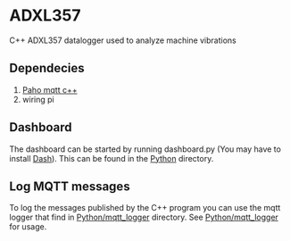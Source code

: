 # ADXL357

C++ ADXL357 datalogger used to analyze machine vibrations

## Dependecies

1. [Paho mqtt c++](https://github.com/eclipse/paho.mqtt.cpp)
2. wiring pi

## Dashboard

The dashboard can be started by running dashboard.py (You may have to install [Dash](https://plot.ly/dash/)). This can be found in the [Python](Python) directory.

## Log MQTT messages

To log the messages published by the C++ program you can use the mqtt logger that find in [Python/mqtt_logger](Python/mqtt_logger) directory. See [Python/mqtt_logger](Python/mqtt_logger/README.md) for usage.
